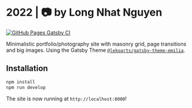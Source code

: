 # 2022 | 📷 by Long Nhat Nguyen

[![GitHub Pages Gatsby CI](https://github.com/Retro90s/2022/actions/workflows/pages.yml/badge.svg)](https://github.com/Retro90s/2022/actions/workflows/pages.yml)

Minimalistic portfolio/photography site with masonry grid, page transitions and big images. Using the Gatsby Theme [`@lekoarts/gatsby-theme-emilia`](https://github.com/LekoArts/gatsby-themes/tree/main/themes/gatsby-theme-emilia).

## Installation

```sh
npm install
npm run develop
```

The site is now running at `http://localhost:8000`!
